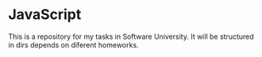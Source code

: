 # JavaScript
This is a repository for my tasks in Software University. It will be structured in dirs depends on diferent homeworks.
